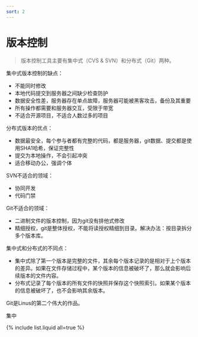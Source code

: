 ```yaml
---
sort: 2
---
```


# 版本控制

> 版本控制工具主要有集中式（CVS & SVN）和分布式（Git）两种。

集中式版本控制的缺点：

+ 不能同时修改
+ 本地代码提交到服务器之间缺少检查防护
+ 数据安全性差，服务器存在单点故障，服务器可能被黑客攻击，备份及其重要
+ 所有操作都需要和服务器交互，受限于带宽
+ 不适合开源项目，不适合人数过多的项目

分布式版本的优点：

+ 数据最安全，每个参与者都有完整的代码，都是服务器，git数据、提交都是使用SHA1哈希，保证完整性
+ 提交为本地操作，不会引起冲突
+ 适合移动办公，强调个体

SVN不适合的领域：

+ 协同开发
+ 代码门禁

Git不适合的领域：

+ 二进制文件的版本控制，因为git没有排他式修改
+ 精细授权，git是整体授权，不能将读授权精细到目录。解决办法：按目录拆分多个版本库。

集中式和分布式的不同点：

+ 集中式除了第一个版本是完整的文件，其余每个版本记录的是相对于上个版本的差异。如果在文件存储过程中，某个版本的信息被破坏了，那么就会影响后续版本的文件内容。
+ 分布式记录了每个版本的所有文件的快照并保存这个快照索引。如果某个版本的信息被破坏了，也不会影响其余版本。



Git是Linus的第二个伟大的作品。

集中

{% include list.liquid all=true %}
